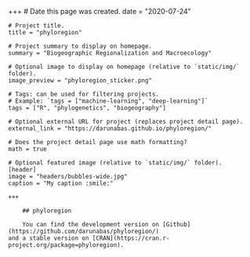 +++
    # Date this page was created.
    date = "2020-07-24"
    
    # Project title.
    title = "phyloregion"
    
    # Project summary to display on homepage.
    summary = "Biogeographic Regionalization and Macroecology"
    
    # Optional image to display on homepage (relative to `static/img/` folder).
    image_preview = "phyloregion_sticker.png"
    
    # Tags: can be used for filtering projects.
    # Example: `tags = ["machine-learning", "deep-learning"]`
    tags = ["R", "phylogenetics", "biogeography"]
    
    # Optional external URL for project (replaces project detail page).
    external_link = "https://darunabas.github.io/phyloregion/"
    
    # Does the project detail page use math formatting?
    math = true
    
    # Optional featured image (relative to `static/img/` folder).
    [header]
    image = "headers/bubbles-wide.jpg"
    caption = "My caption :smile:"
    
    +++
        
        ## phyloregion
        
        You can find the development version on [Github](https://github.com/darunabas/phyloregion/) 
    and a stable version on [CRAN](https://cran.r-project.org/package=phyloregion).